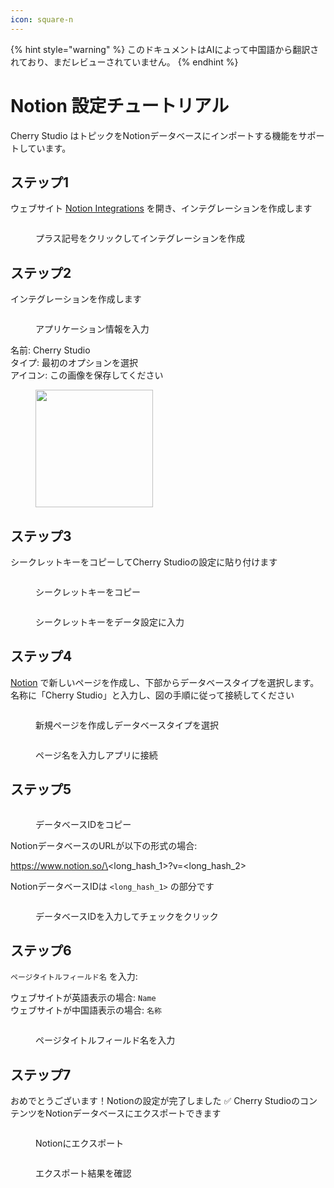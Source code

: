 ```yaml
---
icon: square-n
---
```


{% hint style="warning" %}
このドキュメントはAIによって中国語から翻訳されており、まだレビューされていません。
{% endhint %}

# Notion 設定チュートリアル

Cherry Studio はトピックをNotionデータベースにインポートする機能をサポートしています。

## ステップ1

ウェブサイト [Notion Integrations](https://www.notion.so/profile/integrations) を開き、インテグレーションを作成します

<figure><img src="../.gitbook/assets/notion/创建应用.png" alt=""><figcaption><p>プラス記号をクリックしてインテグレーションを作成</p></figcaption></figure>

## ステップ2

インテグレーションを作成します

<figure><img src="../.gitbook/assets/notion/填写应用信息.png" alt=""><figcaption><p>アプリケーション情報を入力</p></figcaption></figure>

名前: Cherry Studio  
タイプ: 最初のオプションを選択  
アイコン: この画像を保存してください  

<figure><img src="../.gitbook/assets/notion/Cherry-Studio-Logo.png" alt="" width="188"><figcaption></figcaption></figure>

## ステップ3

シークレットキーをコピーしてCherry Studioの設定に貼り付けます

<figure><img src="../.gitbook/assets/notion/复制密钥.png" alt=""><figcaption><p>シークレットキーをコピー</p></figcaption></figure>

<figure><img src="../.gitbook/assets/notion/填写密钥.png" alt=""><figcaption><p>シークレットキーをデータ設定に入力</p></figcaption></figure>

## ステップ4

[Notion](https://www.notion.so/) で新しいページを作成し、下部からデータベースタイプを選択します。名称に「Cherry Studio」と入力し、図の手順に従って接続してください

<figure><img src="../.gitbook/assets/notion/创建页面.png" alt=""><figcaption><p>新規ページを作成しデータベースタイプを選択</p></figcaption></figure>

<figure><img src="../.gitbook/assets/notion/连接APP.png" alt=""><figcaption><p>ページ名を入力しアプリに接続</p></figcaption></figure>

## ステップ5

<figure><img src="../.gitbook/assets/notion/复制数据库ID.png" alt=""><figcaption><p>データベースIDをコピー</p></figcaption></figure>

NotionデータベースのURLが以下の形式の場合:

https://www.notion.so/\<long_hash_1>?v=\<long_hash_2>

NotionデータベースIDは `<long_hash_1>` の部分です

<figure><img src="../.gitbook/assets/notion/填写数据库ID.png" alt=""><figcaption><p>データベースIDを入力してチェックをクリック</p></figcaption></figure>

## ステップ6

`ページタイトルフィールド名` を入力:

ウェブサイトが英語表示の場合: `Name`  
ウェブサイトが中国語表示の場合: `名称`

<figure><img src="../.gitbook/assets/notion/填写页面标题字段名.png" alt=""><figcaption><p>ページタイトルフィールド名を入力</p></figcaption></figure>

## ステップ7

おめでとうございます！Notionの設定が完了しました ✅ Cherry StudioのコンテンツをNotionデータベースにエクスポートできます

<figure><img src="../.gitbook/assets/notion/导出.png" alt=""><figcaption><p>Notionにエクスポート</p></figcaption></figure>

<figure><img src="../.gitbook/assets/notion/查看结果.png" alt=""><figcaption><p>エクスポート結果を確認</p></figcaption></figure>
